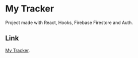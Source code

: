 # My Tracker

Project made with React, Hooks, Firebase Firestore and Auth.

## Link

[My Tracker](https://de-my-tracker.netlify.app/).
